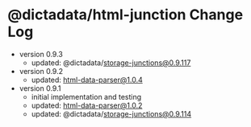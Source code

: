 # @dictadata/html-junction Change Log

- version 0.9.3
  - updated: @dictadata/storage-junctions@0.9.117
- version 0.9.2
  - updated: html-data-parser@1.0.4
- version 0.9.1
  - initial implementation and testing
  - updated: html-data-parser@1.0.2
  - updated: @dictadata/storage-junctions@0.9.114
